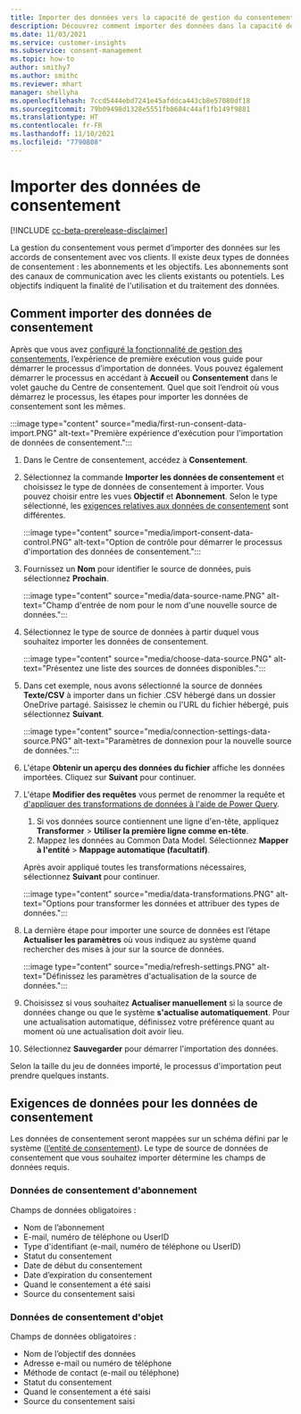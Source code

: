 ```yaml
---
title: Importer des données vers la capacité de gestion du consentement
description: Découvrez comment importer des données dans la capacité de gestion du consentement de Customer Insights et sur les champs requis pour les deux types de données.
ms.date: 11/03/2021
ms.service: customer-insights
ms.subservice: consent-management
ms.topic: how-to
author: smithy7
ms.author: smithc
ms.reviewer: mhart
manager: shellyha
ms.openlocfilehash: 7ccd5444ebd7241e45afddca443cb8e57080df18
ms.sourcegitcommit: 79b09498d1328e5551fb8684c44af1fb149f9881
ms.translationtype: HT
ms.contentlocale: fr-FR
ms.lasthandoff: 11/10/2021
ms.locfileid: "7790808"
---
```

# <a name="import-consent-data"></a>Importer des données de consentement

[!INCLUDE [cc-beta-prerelease-disclaimer](includes/cc-beta-prerelease-disclaimer.md)]

La gestion du consentement vous permet d’importer des données sur les accords de consentement avec vos clients. Il existe deux types de données de consentement : les abonnements et les objectifs. Les abonnements sont des canaux de communication avec les clients existants ou potentiels. Les objectifs indiquent la finalité de l'utilisation et du traitement des données.

## <a name="how-to-import-consent-data"></a>Comment importer des données de consentement

Après que vous avez [configuré la fonctionnalité de gestion des consentements](get-started.md), l’expérience de première exécution vous guide pour démarrer le processus d’importation de données. Vous pouvez également démarrer le processus en accédant à **Accueil** ou **Consentement** dans le volet gauche du Centre de consentement. Quel que soit l’endroit où vous démarrez le processus, les étapes pour importer les données de consentement sont les mêmes. 

:::image type="content" source="media/first-run-consent-data-import.PNG" alt-text="Première expérience d'exécution pour l'importation de données de consentement.":::

1. Dans le Centre de consentement, accédez à **Consentement**.

1. Sélectionnez la commande **Importer les données de consentement** et choisissez le type de données de consentement à importer. Vous pouvez choisir entre les vues **Objectif** et **Abonnement**. Selon le type sélectionné, les [exigences relatives aux données de consentement](#data-requirements-for-consent-data) sont différentes.
   
   :::image type="content" source="media/import-consent-data-control.PNG" alt-text="Option de contrôle pour démarrer le processus d'importation des données de consentement.":::

1. Fournissez un **Nom** pour identifier le source de données, puis sélectionnez **Prochain**.
   
   :::image type="content" source="media/data-source-name.PNG" alt-text="Champ d'entrée de nom pour le nom d'une nouvelle source de données.":::

1. Sélectionnez le type de source de données à partir duquel vous souhaitez importer les données de consentement. 

   :::image type="content" source="media/choose-data-source.PNG" alt-text="Présentez une liste des sources de données disponibles.":::

1. Dans cet exemple, nous avons sélectionné la source de données **Texte/CSV** à importer dans un fichier .CSV hébergé dans un dossier OneDrive partagé. Saisissez le chemin ou l'URL du fichier hébergé, puis sélectionnez **Suivant**. 
   
   :::image type="content" source="media/connection-settings-data-source.PNG" alt-text="Paramètres de donnexion pour la nouvelle source de données.":::

1. L'étape **Obtenir un aperçu des données du fichier** affiche les données importées. Cliquez sur **Suivant** pour continuer. 
  
1. L'étape **Modifier des requêtes** vous permet de renommer la requête et [d'appliquer des transformations de données à l'aide de Power Query](/power-query/power-query-ui). 
   1. Si vos données source contiennent une ligne d'en-tête, appliquez **Transformer** > **Utiliser la première ligne comme en-tête**.
   1. Mappez les données au Common Data Model. Sélectionnez **Mapper à l'entité** > **Mappage automatique (facultatif)**.
   
   Après avoir appliqué toutes les transformations nécessaires, sélectionnez **Suivant** pour continuer.
   
   :::image type="content" source="media/data-transformations.PNG" alt-text="Options pour transformer les données et attribuer des types de données.":::

1. La dernière étape pour importer une source de données est l’étape **Actualiser les paramètres** où vous indiquez au système quand rechercher des mises à jour sur la source de données. 
   
   :::image type="content" source="media/refresh-settings.PNG" alt-text="Définissez les paramètres d'actualisation de la source de données.":::
   
1. Choisissez si vous souhaitez **Actualiser manuellement** si la source de données change ou que le système **s'actualise automatiquement**. Pour une actualisation automatique, définissez votre préférence quant au moment où une actualisation doit avoir lieu.

1. Sélectionnez **Sauvegarder** pour démarrer l'importation des données. 

Selon la taille du jeu de données importé, le processus d'importation peut prendre quelques instants.

## <a name="data-requirements-for-consent-data"></a>Exigences de données pour les données de consentement

Les données de consentement seront mappées sur un schéma défini par le système ([l’entité de consentement](glossary.md#consent-entity)). Le type de source de données de consentement que vous souhaitez importer détermine les champs de données requis. 

### <a name="subscription-consent-data"></a>Données de consentement d'abonnement

Champs de données obligatoires : 

- Nom de l’abonnement
- E-mail, numéro de téléphone ou UserID
- Type d'identifiant (e-mail, numéro de téléphone ou UserID)
- Statut du consentement
- Date de début du consentement
- Date d’expiration du consentement
- Quand le consentement a été saisi
- Source du consentement saisi

### <a name="purpose-consent-data"></a>Données de consentement d'objet

Champs de données obligatoires : 

- Nom de l’objectif des données
- Adresse e-mail ou numéro de téléphone
- Méthode de contact (e-mail ou téléphone)
- Statut du consentement
- Quand le consentement a été saisi
- Source du consentement saisi

